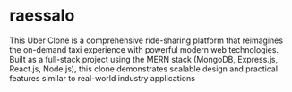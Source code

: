 # raessalo
This Uber Clone is a comprehensive ride-sharing platform that reimagines the on-demand taxi experience with powerful modern web technologies. Built as a full-stack project using the MERN stack (MongoDB, Express.js, React.js, Node.js), this clone demonstrates scalable design and practical features similar to real-world industry applications
